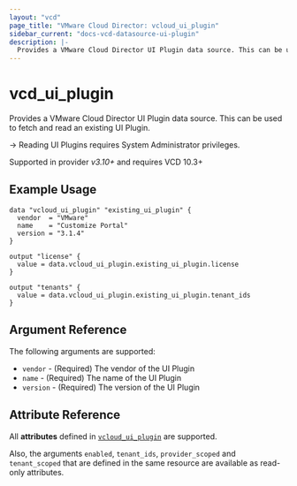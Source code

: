 ```yaml
---
layout: "vcd"
page_title: "VMware Cloud Director: vcloud_ui_plugin"
sidebar_current: "docs-vcd-datasource-ui-plugin"
description: |-
  Provides a VMware Cloud Director UI Plugin data source. This can be used to fetch and read an existing UI Plugin.
---
```


# vcd\_ui\_plugin

Provides a VMware Cloud Director UI Plugin data source. This can be used to fetch and read an existing UI Plugin.

-> Reading UI Plugins requires System Administrator privileges.

Supported in provider *v3.10+* and requires VCD 10.3+

## Example Usage

```hcl
data "vcloud_ui_plugin" "existing_ui_plugin" {
  vendor  = "VMware"
  name    = "Customize Portal"
  version = "3.1.4"
}

output "license" {
  value = data.vcloud_ui_plugin.existing_ui_plugin.license
}

output "tenants" {
  value = data.vcloud_ui_plugin.existing_ui_plugin.tenant_ids
}
```

## Argument Reference

The following arguments are supported:

* `vendor` - (Required) The vendor of the UI Plugin
* `name` - (Required) The name of the UI Plugin
* `version` - (Required) The version of the UI Plugin

## Attribute Reference

All **attributes** defined in [`vcloud_ui_plugin`](/providers/vmware/vcd/latest/docs/resources/ui_plugin#attribute-reference) are supported.

Also, the arguments `enabled`, `tenant_ids`, `provider_scoped` and `tenant_scoped` that are defined in the same resource
are available as read-only attributes. 